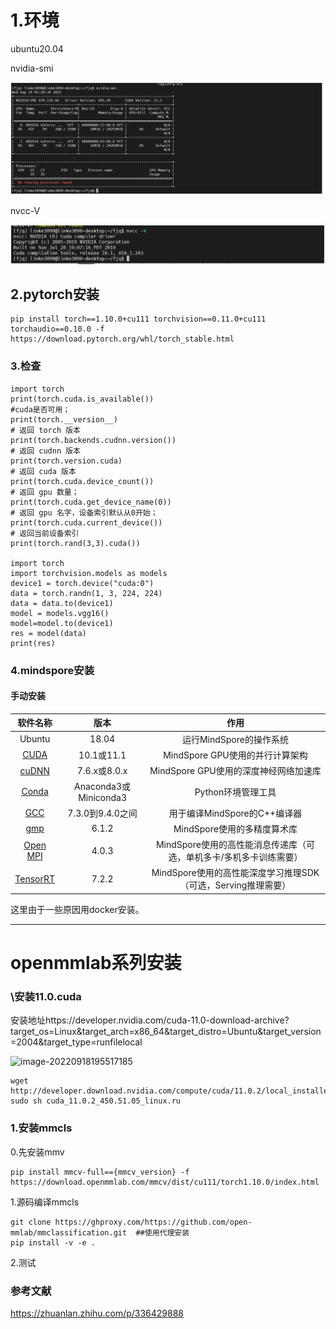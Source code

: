# 1.环境

ubuntu20.04

nvidia-smi

![image-20220915164909542](linke3090安装pytorch、mindpsore.assets\image-20220915164909542.png)

nvcc-V



![image-20220915164921782](linke3090安装pytorch、mindpsore.assets\image-20220915164921782.png)

## 2.pytorch安装

```
pip install torch==1.10.0+cu111 torchvision==0.11.0+cu111 torchaudio==0.10.0 -f https://download.pytorch.org/whl/torch_stable.html
```

### 3.检查

```
import torch
print(torch.cuda.is_available())
#cuda是否可用；
print(torch.__version__)
# 返回 torch 版本
print(torch.backends.cudnn.version())
# 返回 cudnn 版本
print(torch.version.cuda)
# 返回 cuda 版本
print(torch.cuda.device_count())
# 返回 gpu 数量；
print(torch.cuda.get_device_name(0))
# 返回 gpu 名字，设备索引默认从0开始；
print(torch.cuda.current_device())
# 返回当前设备索引
print(torch.rand(3,3).cuda())

import torch
import torchvision.models as models
device1 = torch.device("cuda:0")
data = torch.randn(1, 3, 224, 224)
data = data.to(device1)
model = models.vgg16()
model=model.to(device1)
res = model(data)
print(res)
```

### 4.mindspore安装

#### 手动安装

|                           软件名称                           |         版本          |                             作用                             |
| :----------------------------------------------------------: | :-------------------: | :----------------------------------------------------------: |
|                            Ubuntu                            |         18.04         |                   运行MindSpore的操作系统                    |
|      [CUDA](https://www.mindspore.cn/install#安装cuda)       |      10.1或11.1       |               MindSpore GPU使用的并行计算架构                |
|     [cuDNN](https://www.mindspore.cn/install#安装cudnn)      |     7.6.x或8.0.x      |            MindSpore GPU使用的深度神经网络加速库             |
|     [Conda](https://www.mindspore.cn/install#安装conda)      | Anaconda3或Miniconda3 |                      Python环境管理工具                      |
|     [GCC](https://www.mindspore.cn/install#安装gcc和gmp)     |   7.3.0到9.4.0之间    |                 用于编译MindSpore的C++编译器                 |
|     [gmp](https://www.mindspore.cn/install#安装gcc和gmp)     |         6.1.2         |                 MindSpore使用的多精度算术库                  |
| [Open MPI](https://www.mindspore.cn/install#安装open-mpi-可选) |         4.0.3         | MindSpore使用的高性能消息传递库（可选，单机多卡/多机多卡训练需要） |
| [TensorRT](https://www.mindspore.cn/install#安装tensorrt-可选) |         7.2.2         | MindSpore使用的高性能深度学习推理SDK（可选，Serving推理需要） |

这里由于一些原因用docker安装。

---

# openmmlab系列安装

### \安装11.0.cuda

安装地址https://developer.nvidia.com/cuda-11.0-download-archive?target_os=Linux&target_arch=x86_64&target_distro=Ubuntu&target_version=2004&target_type=runfilelocal

![image-20220918195517185](D:\alphawork\工具使用\linke3090安装pytorch、mindpsore.assets\image-20220918195517185.png)

```
wget http://developer.download.nvidia.com/compute/cuda/11.0.2/local_installers/cuda_11.0.2_450.51.05_linux.run
sudo sh cuda_11.0.2_450.51.05_linux.ru
```



### 1.安装mmcls

0.先安装mmv

```
pip install mmcv-full=={mmcv_version} -f https://download.openmmlab.com/mmcv/dist/cu111/torch1.10.0/index.html
```

1.源码编译mmcls

```
git clone https://ghproxy.com/https://github.com/open-mmlab/mmclassification.git  ##使用代理安装
pip install -v -e .
```

2.测试





### 参考文献

https://zhuanlan.zhihu.com/p/336429888